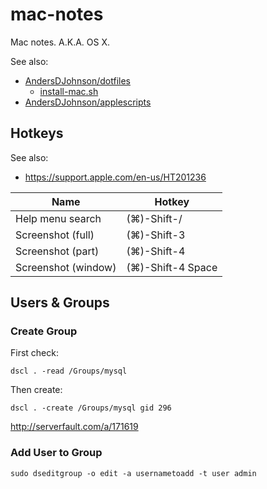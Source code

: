 # mac-notes
Mac notes. A.K.A. OS X.

See also:
* [AndersDJohnson/dotfiles](https://github.com/AndersDJohnson/dotfiles)
  * [install-mac.sh](https://github.com/AndersDJohnson/dotfiles/blob/master/install-mac.sh)
* [AndersDJohnson/applescripts](https://github.com/AndersDJohnson/applescripts)

## Hotkeys

See also:
* https://support.apple.com/en-us/HT201236

Name | Hotkey
--- | ---
Help menu search | (⌘)-Shift-/
Screenshot (full) | (⌘)-Shift-3
Screenshot (part) | (⌘)-Shift-4
Screenshot (window) | (⌘)-Shift-4 Space

## Users & Groups

### Create Group

First check:
```
dscl . -read /Groups/mysql
```

Then create:
```
dscl . -create /Groups/mysql gid 296
```

http://serverfault.com/a/171619

### Add User to Group
```
sudo dseditgroup -o edit -a usernametoadd -t user admin
```
